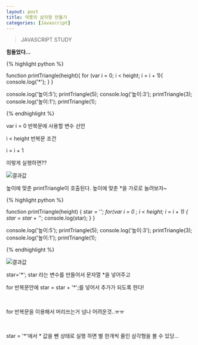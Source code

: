 ```yaml
---
layout: post
title: 악몽의 삼각형 만들기 
categories: [Javascript]
---
```

> JAVASCRIPT STUDY

<strong>힘들었다...</strong>

{% highlight python %}

  function printTriangle(height){
    for (var i = 0; i < height; i = i + 1){
      console.log('*');
    }
  } 

  console.log('높이:5');
  printTriangle(5);
  console.log('높이:3');
  printTriangle(3);
  console.log('높이:1');
  printTriangle(1);

{% endhighlight %}

<p class="txt_point">var i = 0 반복문에 사용할 변수 선언</p>
<p class="txt_point">i < height 반복문 조건</p>
<p class="txt_point">i = i + 1</p>

<p>이렇게 실행하면??</p>

![결과값](https://user-images.githubusercontent.com/43769441/59655855-bb205d00-91d6-11e9-90d1-92f7e4aabc8b.png)

<p class="txt_point02">높이에 맞춘 printTriangle이 호출된다. 높이에 맞춘 *을 가로로 늘려보자~</p>

{% highlight python %}

function printTriangle(height) {
  star = '*';
  for(var i = 0 ; i < height; i = i + 1) {
    star = star + '*';
    console.log(star);
  }
}

console.log('높이:5');
  printTriangle(5);
  console.log('높이:3');
  printTriangle(3);
  console.log('높이:1');
  printTriangle(1);

{% endhighlight %}

![결과값](https://user-images.githubusercontent.com/43769441/59656199-c88a1700-91d7-11e9-9b96-e79a1a2c9b42.png)

<p>star='*'; star 라는 변수를 만들어서 문자열 *을 넣어주고</p>
<p>for 반복문안에 star = star + '*';를 넣어서 추가가 되도록 한다!</p>

<br>

<p class="txt_point">for 반복문을 이용해서 머리쓰는거 넘나 어려운것..ㅠㅠ </p>

<br>

<p class="txt_point">star = '*'에서 * 값을 뺀 상태로 실행 하면 별 한개씩 줄인 삼각형을 볼 수 있당... </p>










